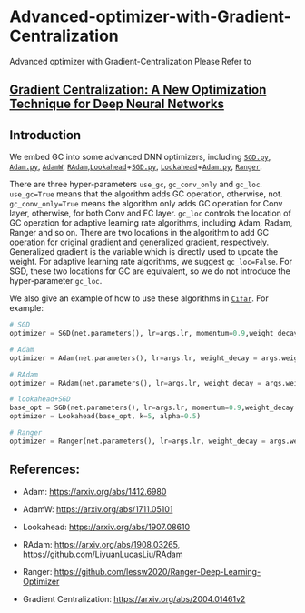 # Advanced-optimizer-with-Gradient-Centralization
Advanced optimizer with Gradient-Centralization
Please Refer to
## [Gradient Centralization: A New Optimization Technique for Deep Neural Networks](https://arxiv.org/abs/2004.01461)

## Introduction

We embed GC into some advanced DNN optimizers, including [`SGD.py`](https://github.com/Yonghongwei/Gradient-Centralization/tree/master/algorithm-GC/algorithm/SGD.py),
[`Adam.py`](https://github.com/Yonghongwei/Advanced-optimizer-with-Gradient-Centralization/blob/master/algorithm/Adam.py), [`AdamW`](https://github.com/Yonghongwei/Gradient-Centralization/tree/master/algorithm-GC/algorithm/Adam.py), [`RAdam`](https://github.com/Yonghongwei/Gradient-Centralization/tree/master/algorithm-GC/algorithm/RAdam.py),[`Lookahead`](https://github.com/Yonghongwei/Gradient-Centralization/tree/master/algorithm-GC/algorithm/Lookahead.py)+[`SGD.py`](https://github.com/Yonghongwei/Gradient-Centralization/tree/master/algorithm-GC/algorithm/SGD.py), [`Lookahead`](https://github.com/Yonghongwei/Gradient-Centralization/tree/master/algorithm-GC/algorithm/Lookahead.py)+[`Adam.py`](https://github.com/Yonghongwei/Gradient-Centralization/tree/master/algorithm-GC/algorithm/Adam.py), [`Ranger`](https://github.com/Yonghongwei/Gradient-Centralization/tree/master/algorithm-GC/algorithm/Ranger.py).

There are three hyper-parameters `use_gc`, `gc_conv_only` and `gc_loc`. `use_gc=True` means that the algorithm adds GC operation, otherwise, not. `gc_conv_only=True` means the algorithm only adds GC operation for Conv layer, otherwise, for both Conv and FC layer. `gc_loc` controls the location of GC operation for adaptive learning rate algorithms, including Adam, Radam, Ranger and so on. There are two locations in the algorithm to add GC operation for original gradient and generalized gradient, respectively. Generalized gradient is the variable which is directly used to update the weight.  For adaptive learning rate algorithms, we suggest `gc_loc=False`.  For SGD, these two locations for GC are equivalent, so we do not introduce the hyper-parameter `gc_loc`.

We also give an example of how to use these algorithms in [`Cifar`](https://github.com/Yonghongwei/Gradient-Centralization/blob/master/algorithm-GC/cifar/main.py). 
For example: 

```python
# SGD
optimizer = SGD(net.parameters(), lr=args.lr, momentum=0.9,weight_decay = args.weight_decay,use_gc=True, gc_conv_only=False) 
```

```python
# Adam
optimizer = Adam(net.parameters(), lr=args.lr, weight_decay = args.weight_decay,use_gc=True, gc_conv_only=False,gc_loc=False) 
```

```python
# RAdam
optimizer = RAdam(net.parameters(), lr=args.lr, weight_decay = args.weight_decay,use_gc=True, gc_conv_only=False,gc_loc=False)
```
```python
# lookahead+SGD
base_opt = SGD(net.parameters(), lr=args.lr, momentum=0.9,weight_decay = args.weight_decay,use_gc=False, gc_conv_only=False)
optimizer = Lookahead(base_opt, k=5, alpha=0.5)
```
```python
# Ranger
optimizer = Ranger(net.parameters(), lr=args.lr, weight_decay = args.weight_decay,use_gc=True, gc_conv_only=False,gc_loc=False)
```
## References:
* Adam: https://arxiv.org/abs/1412.6980

* AdamW: https://arxiv.org/abs/1711.05101

* Lookahead: https://arxiv.org/abs/1907.08610

* RAdam: https://arxiv.org/abs/1908.03265, https://github.com/LiyuanLucasLiu/RAdam

* Ranger: https://github.com/lessw2020/Ranger-Deep-Learning-Optimizer

* Gradient Centralization: https://arxiv.org/abs/2004.01461v2
